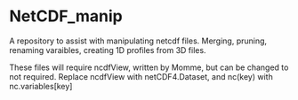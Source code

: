 NetCDF_manip
============

A repository to assist with manipulating netcdf files. Merging, pruning, renaming varaibles, creating 1D profiles from 3D files.

These files will require ncdfView, written by Momme, but can be changed to not required. 
Replace ncdfView with netCDF4.Dataset, and nc(key) with nc.variables[key]
